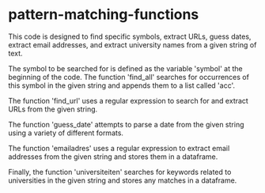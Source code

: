 # pattern-matching-functions

This code is designed to find specific symbols, extract URLs, guess dates, extract email addresses, and extract university names from a given string of text.

The symbol to be searched for is defined as the variable 'symbol' at the beginning of the code. The function 'find_all' searches for occurrences of this symbol in the given string and appends them to a list called 'acc'. 

The function 'find_url' uses a regular expression to search for and extract URLs from the given string. 

The function 'guess_date' attempts to parse a date from the given string using a variety of different formats. 

The function 'emailadres' uses a regular expression to extract email addresses from the given string and stores them in a dataframe. 

Finally, the function 'universiteiten' searches for keywords related to universities in the given string and stores any matches in a dataframe.
